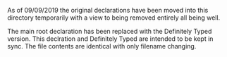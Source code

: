 As of 09/09/2019 the original declarations have been moved into this directory temporarily with a view to being removed entirely all being well.

The main root declaration has been replaced with the Definitely Typed version. This declration and Definitely Typed are intended to be kept in sync. The file contents are identical with only filename changing.
